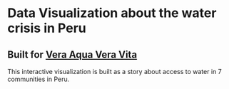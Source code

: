 # Data Visualization about the water crisis in Peru
## Built for [Vera Aqua Vera Vita](https://veraaquaveravita.org/)

This interactive visualization is built as a story about access to water in 7 communities in Peru.
